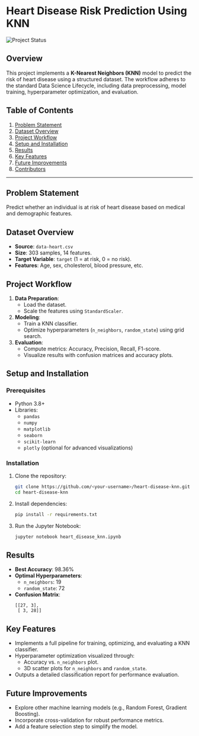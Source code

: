 # Heart Disease Risk Prediction Using KNN

![Project Status](https://img.shields.io/badge/Status-Completed-green)

## Overview
This project implements a **K-Nearest Neighbors (KNN)** model to predict the risk of heart disease using a structured dataset. The workflow adheres to the standard Data Science Lifecycle, including data preprocessing, model training, hyperparameter optimization, and evaluation.

## Table of Contents
1. [Problem Statement](#problem-statement)
2. [Dataset Overview](#dataset-overview)
3. [Project Workflow](#project-workflow)
4. [Setup and Installation](#setup-and-installation)
5. [Results](#results)
6. [Key Features](#key-features)
7. [Future Improvements](#future-improvements)
8. [Contributors](#contributors)

---

## Problem Statement
Predict whether an individual is at risk of heart disease based on medical and demographic features.

## Dataset Overview
- **Source**: `data-heart.csv`
- **Size**: 303 samples, 14 features.
- **Target Variable**: `target` (1 = at risk, 0 = no risk).
- **Features**: Age, sex, cholesterol, blood pressure, etc.

## Project Workflow
1. **Data Preparation**:
   - Load the dataset.
   - Scale the features using `StandardScaler`.
2. **Modeling**:
   - Train a KNN classifier.
   - Optimize hyperparameters (`n_neighbors`, `random_state`) using grid search.
3. **Evaluation**:
   - Compute metrics: Accuracy, Precision, Recall, F1-score.
   - Visualize results with confusion matrices and accuracy plots.

## Setup and Installation

### Prerequisites
- Python 3.8+
- Libraries:
  - `pandas`
  - `numpy`
  - `matplotlib`
  - `seaborn`
  - `scikit-learn`
  - `plotly` (optional for advanced visualizations)

### Installation
1. Clone the repository:
   ```bash
   git clone https://github.com/<your-username>/heart-disease-knn.git
   cd heart-disease-knn
   ```
2. Install dependencies:
   ```bash
   pip install -r requirements.txt
   ```

3. Run the Jupyter Notebook:
   ```bash
   jupyter notebook heart_disease_knn.ipynb
   ```

## Results
- **Best Accuracy**: 98.36%
- **Optimal Hyperparameters**:
  - `n_neighbors`: 19
  - `random_state`: 72
- **Confusion Matrix**:
  ```
  [[27, 3],
   [ 3, 28]]
  ```

## Key Features
- Implements a full pipeline for training, optimizing, and evaluating a KNN classifier.
- Hyperparameter optimization visualized through:
  - Accuracy vs. `n_neighbors` plot.
  - 3D scatter plots for `n_neighbors` and `random_state`.
- Outputs a detailed classification report for performance evaluation.

## Future Improvements
- Explore other machine learning models (e.g., Random Forest, Gradient Boosting).
- Incorporate cross-validation for robust performance metrics.
- Add a feature selection step to simplify the model.
